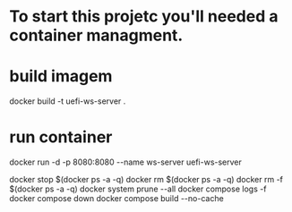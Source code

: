 # To start this projetc you'll needed a container managment.

# build imagem
docker build -t uefi-ws-server .

# run container
docker run -d -p 8080:8080 --name ws-server uefi-ws-server


docker stop $(docker ps -a -q)
docker rm $(docker ps -a -q)
docker rm -f $(docker ps -a -q)
docker system prune --all
docker compose logs -f
docker compose down
docker compose build --no-cache
